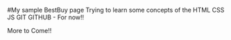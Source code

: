 #My sample BestBuy page 
Trying to learn some concepts of the HTML 
CSS
JS
GIT 
GITHUB - For now!! 


More to Come!! 